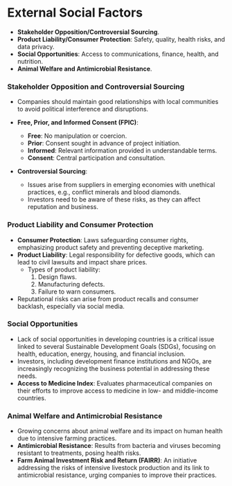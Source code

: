 # External Social Factors

- **Stakeholder Opposition/Controversial Sourcing**.
- **Product Liability/Consumer Protection**: Safety, quality, health risks, and data privacy.
- **Social Opportunities**: Access to communications, finance, health, and nutrition.
- **Animal Welfare and Antimicrobial Resistance**.

### Stakeholder Opposition and Controversial Sourcing
- Companies should maintain good relationships with local communities to avoid political interference and disruptions.
- **Free, Prior, and Informed Consent (FPIC)**:
  - **Free**: No manipulation or coercion.
  - **Prior**: Consent sought in advance of project initiation.
  - **Informed**: Relevant information provided in understandable terms.
  - **Consent**: Central participation and consultation.

- **Controversial Sourcing**:
  - Issues arise from suppliers in emerging economies with unethical practices, e.g., conflict minerals and blood diamonds.
  - Investors need to be aware of these risks, as they can affect reputation and business.

### Product Liability and Consumer Protection
- **Consumer Protection**: Laws safeguarding consumer rights, emphasizing product safety and preventing deceptive marketing.
- **Product Liability**: Legal responsibility for defective goods, which can lead to civil lawsuits and impact share prices.
  - Types of product liability:
    1. Design flaws.
    2. Manufacturing defects.
    3. Failure to warn consumers.
- Reputational risks can arise from product recalls and consumer backlash, especially via social media.

### Social Opportunities
- Lack of social opportunities in developing countries is a critical issue linked to several Sustainable Development Goals (SDGs), focusing on health, education, energy, housing, and financial inclusion.
- Investors, including development finance institutions and NGOs, are increasingly recognizing the business potential in addressing these needs.
- **Access to Medicine Index**: Evaluates pharmaceutical companies on their efforts to improve access to medicine in low- and middle-income countries.

### Animal Welfare and Antimicrobial Resistance
- Growing concerns about animal welfare and its impact on human health due to intensive farming practices.
- **Antimicrobial Resistance**: Results from bacteria and viruses becoming resistant to treatments, posing health risks.
- **Farm Animal Investment Risk and Return (FAIRR)**: An initiative addressing the risks of intensive livestock production and its link to antimicrobial resistance, urging companies to improve their practices.

